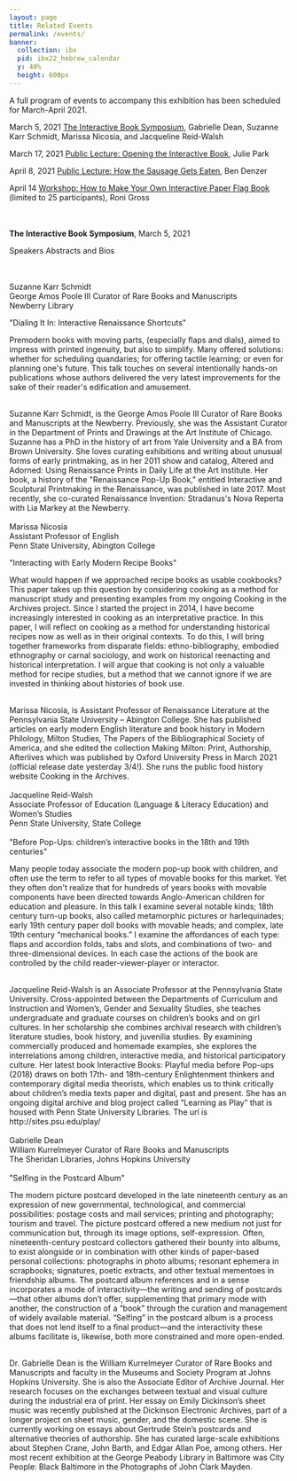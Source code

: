 ```yaml
---
layout: page
title: Related Events
permalink: /events/
banner:
  collection: ibx
  pid: ibx22_hebrew_calendar
  y: 40%
  height: 600px
---
```

A full program of events to accompany this exhibition has been scheduled for March-April 2021.

March 5, 2021
<a href="https://www.eventbrite.com/e/interactive-book-symposium-tickets-140949500751" target="_none">The Interactive Book Symposium</a>, Gabrielle Dean, Suzanne Karr Schmidt, Marissa Nicosia, and Jacqueline Reid-Walsh

March 17, 2021
<a href="https://www.eventbrite.com/e/opening-the-interactive-book-tickets-141179003199" target="_none">Public Lecture: Opening the Interactive Book</a>, Julie Park

April 8, 2021
<a href="https://www.eventbrite.com/e/how-the-sausage-gets-eaten-artists-books-as-an-interactive-medium-tickets-141190902791" target="_none">Public Lecture: How the Sausage Gets Eaten</a>, Ben Denzer

April 14
<a href="https://www.eventbrite.com/e/how-to-make-your-own-interactive-paper-flag-book-tickets-141194000055" target="_none">Workshop: How to Make Your Own Interactive Paper Flag Book</a> (limited to 25 participants), Roni Gross

<br>
<br><b>The Interactive Book Symposium</b>, March 5, 2021

Speakers Abstracts and Bios
<br>
<br>

<br>Suzanne Karr Schmidt
<br>George Amos Poole III Curator of Rare Books and Manuscripts
<br>Newberry Library
<br> 

"Dialing It In: Interactive Renaissance Shortcuts"
 
Premodern books with moving parts, (especially flaps and dials), aimed to impress with printed ingenuity, but also to simplify.  Many offered solutions: whether for scheduling quandaries; for offering tactile learning; or even for planning one's future. This talk touches on several intentionally hands-on publications whose authors delivered the very latest improvements for the sake of their reader's edification and amusement.

<br>
Suzanne Karr Schmidt, is the George Amos Poole III Curator of Rare Books and Manuscripts at the Newberry. Previously, she was the Assistant Curator in the Department of Prints and Drawings at the Art Institute of Chicago. Suzanne has a PhD in the history of art from Yale University and a BA from Brown University. She loves curating exhibitions and writing about unusual forms of early printmaking, as in her 2011 show and catalog, Altered and Adorned: Using Renaissance Prints in Daily Life at the Art Institute. Her book, a history of the "Renaissance Pop-Up Book," entitled Interactive and Sculptural Printmaking in the Renaissance, was published in late 2017.  Most recently, she co-curated Renaissance Invention: Stradanus's Nova Reperta with Lia Markey at the Newberry.


<br>
<br>Marissa Nicosia
<br>Assistant Professor of English
<br>Penn State University, Abington College
<br>

"Interacting with Early Modern Recipe Books"
 
What would happen if we approached recipe books as usable cookbooks? This paper takes up this question by considering cooking as a method for manuscript study and presenting examples from my ongoing Cooking in the Archives project. Since I started the project in 2014, I have become increasingly interested in cooking as an interpretative practice. In this paper, I will reflect on cooking as a method for understanding historical recipes now as well as in their original contexts. To do this, I will bring together frameworks from disparate fields: ethno-bibliography, embodied 
ethnography or carnal sociology, and work on historical reenacting and historical 
interpretation. I will argue that cooking is not only a valuable method for recipe studies, 
but a method that we cannot ignore if we are invested in thinking about histories of book 
use. 

<br>
Marissa Nicosia, is Assistant Professor of Renaissance Literature at the Pennsylvania State University – Abington College. She has published articles on early modern English literature and book history in Modern Philology, Milton Studies, The Papers of the Bibliographical Society of America, and she edited the collection Making Milton: Print, Authorship, Afterlives which was published by Oxford University Press in March 2021 (official release date yesterday 3/4!). She runs the public food history website Cooking in the Archives.


<br>
<br>Jacqueline Reid-Walsh
<br>Associate Professor of Education (Language & Literacy Education) and Women’s Studies
<br>Penn State University, State College
<br>
<br>"Before Pop-Ups: children’s interactive books in the 18th and 19th centuries"
 
Many people today associate the modern pop-up book with children, and often use the term to refer to all types of movable books for this market. Yet they often don't realize that for hundreds of years books with movable components have been directed towards Anglo-American children for education and pleasure. In this talk I examine several notable kinds; 18th century turn-up books, also called metamorphic pictures or harlequinades; early 19th century paper doll books with movable heads; and complex, late 19th century “mechanical books.” I examine the affordances of each type: flaps and accordion folds, tabs and slots, and combinations of two- and three-dimensional devices. In each case the actions of the book are controlled by the child reader-viewer-player or interactor.

<br>
Jacqueline Reid-Walsh is an Associate Professor at the Pennsylvania State University. Cross-appointed between the Departments of Curriculum and Instruction and Women’s, Gender and Sexuality Studies, she teaches undergraduate and graduate courses on children’s books and on girl cultures. In her scholarship she combines archival research with children’s literature studies, book history, and juvenilia studies. By examining commercially produced and homemade examples, she explores the interrelations among children, interactive media, and historical participatory culture. Her latest book Interactive Books: Playful media before Pop-ups (2018) draws on both 17th- and 18th-century Enlightenment thinkers and contemporary digital media theorists, which enables us to think critically about children’s media texts paper and digital, past and present. She has an ongoing digital archive and blog project called “Learning as Play” that is housed with Penn State University Libraries. The url is http://sites.psu.edu/play/


<br>
<br>Gabrielle Dean
<br>William Kurrelmeyer Curator of Rare Books and Manuscripts
<br>The Sheridan Libraries, Johns Hopkins University
<br>
<br>"Selfing in the Postcard Album"
 
The modern picture postcard developed in the late nineteenth century as an expression of new governmental, technological, and commercial possibilities: postage costs and mail services; printing and photography; tourism and travel. The picture postcard offered a new medium not just for communication but, through its image options, self-expression. Often, nineteenth-century postcard collectors gathered their bounty into albums, to exist alongside or in combination with other kinds of paper-based personal collections: photographs in photo albums; resonant ephemera in scrapbooks; signatures, poetic extracts, and other textual mementoes in friendship albums. The postcard album references and in a sense incorporates a mode of interactivity—the writing and sending of postcards—that other albums don’t offer, supplementing that primary mode with another, the construction of a “book” through the curation and management of widely available material. “Selfing” in the postcard album is a process that does not lend itself to a final product—and the interactivity these albums facilitate is, likewise, both more constrained and more open-ended.

<br>
Dr. Gabrielle Dean is the William Kurrelmeyer Curator of Rare Books and Manuscripts and faculty in the Museums and Society Program at Johns Hopkins University. She is also the Associate Editor of Archive Journal. Her research focuses on the exchanges between textual and visual culture during the industrial era of print. Her essay on Emily Dickinson’s sheet music was recently published at the Dickinson Electronic Archives, part of a longer project on sheet music, gender, and the domestic scene. She is currently working on essays about Gertrude Stein’s postcards and alternative theories of authorship. She has curated large-scale exhibitions about Stephen Crane, John Barth, and Edgar Allan Poe, among others. Her most recent exhibition at the George Peabody Library in Baltimore was City People: Black Baltimore in the Photographs of John Clark Mayden.





